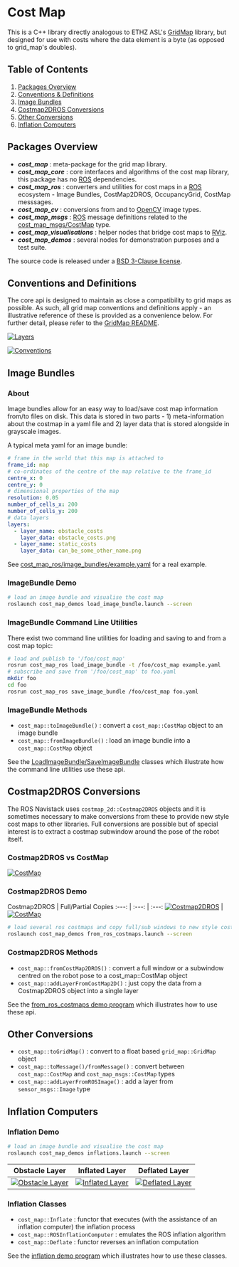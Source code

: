 # Cost Map

This is a C++ library directly analogous to ETHZ ASL's [GridMap] library,
but designed for use with costs where the data element is a byte (as opposed to grid_map's doubles).

## Table of Contents

1. [Packages Overview](#packages-overview)
2. [Conventions & Definitions](#conventions-and-definitions)
3. [Image Bundles](#image-bundles)
4. [Costmap2DROS Conversions](#costmap2dros-conversions)
5. [Other Conversions](#other-conversions)
6. [Inflation Computers](#inflation-computers)

## Packages Overview

* ***cost_map*** : meta-package for the grid map library.
* ***cost_map_core*** : core interfaces and algorithms of the cost map library, this package has no [ROS] dependencies.
* ***cost_map_ros*** : converters and utilities for cost maps in a [ROS] ecosystem - Image Bundles, CostMap2DROS, OccupancyGrid, CostMap messsages.
* ***cost_map_cv*** : conversions from and to [OpenCV] image types.
* ***cost_map_msgs*** : [ROS] message definitions related to the [cost_map_msgs/CostMap] type.
* ***cost_map_visualisations*** : helper nodes that bridge cost maps to [RViz].
* ***cost_map_demos*** : several nodes for demonstration purposes and a test suite.

The source code is released under a [BSD 3-Clause license](LICENSE).

## Conventions and Definitions

The core api is designed to maintain as close a compatibility to grid maps as possible. As such, all grid map conventions
and definitions apply - an illustrative reference of these is provided as a convenience below. For further detail,
please refer to the [GridMap README](https://github.com/ethz-asl/grid_map/blob/master/README.md).

[![Layers](cost_map_core/doc/grid_map_layers.png)](cost_map_core/doc/grid_map_layers.pdf)

[![Conventions](cost_map_core/doc/grid_map_conventions.png)](cost_map_core/doc/grid_map_conventions.pdf)

## Image Bundles

### About

Image bundles allow for an easy way to load/save cost map information from/to files on disk. This
data is stored in two parts - 1) meta-information about the costmap in a yaml file and
2) layer data that is stored alongside in grayscale images. 

A typical meta yaml for an image bundle:

```yaml
# frame in the world that this map is attached to
frame_id: map
# co-ordinates of the centre of the map relative to the frame_id
centre_x: 0
centre_y: 0
# dimensional properties of the map
resolution: 0.05
number_of_cells_x: 200
number_of_cells_y: 200
# data layers
layers:
  - layer_name: obstacle_costs
    layer_data: obstacle_costs.png
  - layer_name: static_costs
    layer_data: can_be_some_other_name.png
```

See [cost_map_ros/image_bundles/example.yaml](https://github.com/stonier/cost_map/blob/devel/cost_map_ros/image_bundles/example.yaml) for a real example.

### ImageBundle Demo

```bash
# load an image bundle and visualise the cost map
roslaunch cost_map_demos load_image_bundle.launch --screen
```

### ImageBundle Command Line Utilities

There exist two command line utilities for loading and saving to and from a cost map topic:

```bash
# load and publish to '/foo/cost_map'
rosrun cost_map_ros load_image_bundle -t /foo/cost_map example.yaml
# subscribe and save from '/foo/cost_map' to foo.yaml
mkdir foo
cd foo
rosrun cost_map_ros save_image_bundle /foo/cost_map foo.yaml
```

### ImageBundle Methods

* `cost_map::toImageBundle()` : convert a `cost_map::CostMap` object to an image bundle
* `cost_map::fromImageBundle()` : load an image bundle into a `cost_map::CostMap` object

See the [LoadImageBundle/SaveImageBundle](https://github.com/stonier/cost_map/blob/devel/cost_map_ros/src/lib/image_bundles.cpp)
classes which illustrate how the command line utilities use these api.

## Costmap2DROS Conversions

The ROS Navistack uses `costmap_2d::Costmap2DROS` objects and it is sometimes necessary
to make conversions from these to provide new style cost maps to other libraries. Full conversions are possible
but of special interest is to extract a costmap subwindow around the pose of the robot itself.

### Costmap2DROS vs CostMap

[![CostMap](cost_map_ros/doc/image_loading_coordinates_preview.png)](cost_map_ros/doc/image_loading_coordinates.png)

### Costmap2DROS Demo

Costmap2DROS | Full/Partial Copies
:---: | :---: | :---:
[![Costmap2DROS](cost_map_demos/doc/images/from_ros_costmaps/from_ros_costmaps_preview.png)](cost_map_demos/doc/images/from_ros_costmaps/from_ros_costmaps.png) | [![CostMap](cost_map_demos/doc/images/from_ros_costmaps/from_ros_costmaps_copied_preview.png)](cost_map_demos/doc/images/from_ros_costmaps/from_ros_costmaps_copied.png)


```bash
# load several ros costmaps and copy full/sub windows to new style costmaps
roslaunch cost_map_demos from_ros_costmaps.launch --screen
```

### Costmap2DROS Methods

* `cost_map::fromCostMap2DROS()` : convert a full window or a subwindow centred on the robot pose to a cost_map::CostMap object
* `cost_map::addLayerFromCostMap2D()` : just copy the data from a Costmap2DROS object into a single layer

See the [from_ros_costmaps demo program](https://github.com/stonier/cost_map/blob/devel/cost_map_demos/src/applications/from_ros_costmaps.cpp)
which illustrates how to use these api.

## Other Conversions

* `cost_map::toGridMap()` : convert to a float based `grid_map::GridMap` object
* `cost_map::toMessage()/fromMessage()` : convert between `cost_map::CostMap` and `cost_map_msgs::CostMap` types
* `cost_map::addLayerFromROSImage()` : add a layer from `sensor_msgs::Image` type

## Inflation Computers

### Inflation Demo

```bash
# load an image bundle and visualise the cost map
roslaunch cost_map_demos inflations.launch --screen
```

Obstacle Layer | Inflated Layer | Deflated Layer
:---: | :---: | :---:
[![Obstacle Layer](cost_map_demos/doc/images/inflation/obstacle_layer_preview.png)](cost_map_demos/doc/images/inflation/obstacle_layer.png) | [![Inflated Layer](cost_map_demos/doc/images/inflation/inflation_layer_preview.png)](cost_map_demos/doc/images/inflation/inflation_layer.png) | [![Deflated Layer](cost_map_demos/doc/images/inflation/deflated_layer_preview.png)](cost_map_demos/doc/images/inflation/deflated_layer.png)

### Inflation Classes

* `cost_map::Inflate` : functor that executes (with the assistance of an inflation computer) the inflation process
* `cost_map::ROSInflationComputer` : emulates the ROS inflation algorithm
* `cost_map::Deflate` : functor reverses an inflation computation

See the [inflation demo program](https://github.com/stonier/cost_map/blob/devel/cost_map_demos/src/applications/inflation.cpp)
which illustrates how to use these classes.

[GridMap]: https://github.com/ethz-asl/grid_map
[OpenCV]: http://opencv.org/
[ROS]: http://www.ros.org
[RViz]: http://wiki.ros.org/rviz
[cost_map_msgs/CostMap]: http://docs.ros.org/api/cost_map_msgs/html/msg/CostMap.html

